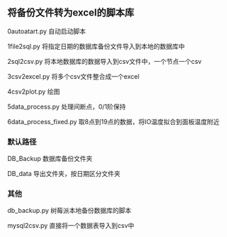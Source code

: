 ## 将备份文件转为excel的脚本库

0autoatart.py
自动启动脚本

1file2sql.py
将指定日期的数据库备份文件导入到本地的数据库中

2sql2csv.py
将本地数据库的数据导入到csv文件中，一个节点一个csv

3csv2excel.py
将多个csv文件整合成一个excel

4csv2plot.py
绘图

5data_process.py
处理间断点，0/1阶保持

6data_process_fixed.py
取8点到19点的数据，将IO温度拟合到面板温度附近

### 默认路径
DB_Backup 数据库备份文件夹

DB_data 导出文件夹，按日期区分文件夹

### 其他
db_backup.py
树莓派本地备份数据库的脚本

mysql2csv.py
直接将一个数据表导入到csv中

